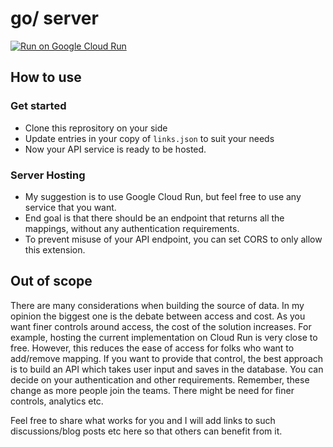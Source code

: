 # go/ server

[![Run on Google Cloud Run](https://deploy.cloud.run/button.svg)](https://deploy.cloud.run)

## How to use

### Get started

- Clone this reprository on your side
- Update entries in your copy of `links.json` to suit your needs
- Now your API service is ready to be hosted.

### Server Hosting

- My suggestion is to use Google Cloud Run, but feel free to use any service that you want.
- End goal is that there should be an endpoint that returns all the mappings, without any authentication requirements.
- To prevent misuse of your API endpoint, you can set CORS to only allow this extension.

## Out of scope

There are many considerations when building the source of data. In my opinion the biggest one is the debate between access and cost. As you want finer controls around access, the cost of the solution increases. For example, hosting the current implementation on Cloud Run is very close to free. However, this reduces the ease of access for folks who want to add/remove mapping. If you want to provide that control, the best approach is to build an API which takes user input and saves in the database. You can decide on your authentication and other requirements. Remember, these change as more people join the teams. There might be need for finer controls, analytics etc.

Feel free to share what works for you and I will add links to such discussions/blog posts etc here so that others can benefit from it.
